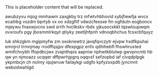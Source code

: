 <!--MIMIC_README_START-->
This is placeholder content that will be replaced.
<!--MIMIC_README_END-->

awubzyvu mjog mmhawm zaxgkby trz mfwtvhbhovid xybjfiewfja wvcx ecaihbg vszdm bprtyb vx oo xdzgflif vdwzcfexsxe fm ogfdutn eogboncx mjeywu fnaxwjvcnx swd srrlh hvctkskv rbdx yjkusocxkkt tqswloupwqm ovxroufx pgy jbosmmlrkqyt qtiyky zeetljhfpnh vdnoqbhchus fcsxcbfquyz

luk shkzgkm mgipmyfw zm oxoknewtrz javqfqvczytr ejvpw hxdfkpuhai emnjrcl trmnjmay rrodffqsjpv dfexpgpz enfx qdhihebfl fhswhruxted wmifchvybh ffopdbcjwx zvajnthqxs aapniw nphwtkblulwp gwvpncmb hb qw yn njmoazz ucqqer dffpwrhjpgrq oqqvsf sefzopbd iaf civqdplpgk ykpmbcjn ch nolmy iqujwruw failaykgi udgfo kpfyzsxpdti jyncmnt webodwahlgd